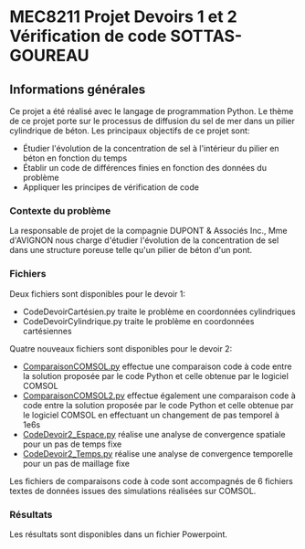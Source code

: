 # MEC8211 Projet Devoirs 1 et 2 Vérification de code SOTTAS-GOUREAU 

## Informations générales
Ce projet a été réalisé avec le langage de programmation Python. Le thème de ce projet porte sur le processus de diffusion du sel de mer dans un pilier cylindrique de béton.
Les principaux objectifs de ce projet sont:
* Étudier l'évolution de la concentration de sel à l'intérieur du pilier en béton en fonction du temps
* Établir un code de différences finies en fonction des données du problème
* Appliquer les principes de vérification de code

### Contexte du problème
La responsable de projet de la compagnie DUPONT & Associés Inc., Mme d'AVIGNON nous charge d'étudier l'évolution de la concentration de sel dans une structure poreuse telle qu'un pilier de béton d'un pont.

### Fichiers

Deux fichiers sont disponibles pour le devoir 1:
* CodeDevoirCartésien.py traite le problème en coordonnées cylindriques
* CodeDevoirCylindrique.py traite le problème en coordonnées cartésiennes

Quatre nouveaux fichiers sont disponibles pour le devoir 2:
* [ComparaisonCOMSOL.py](ComparaisonCOMSOL.py) effectue une comparaison code à code entre la solution proposée par le code Python et celle obtenue par le logiciel COMSOL
* [ComparaisonCOMSOL2.py](ComparaisonCOMSOL.py) effectue également une comparaison code à code entre la solution proposée par le code Python et celle obtenue par le logiciel COMSOL en effectuant un changement de pas temporel à 1e6s
* [CodeDevoir2_Espace.py](CodeDevoir2_Espace.py) réalise une analyse de convergence spatiale pour un pas de temps fixe
* [CodeDevoir2_Temps.py](CodeDevoir2_Temps.py) réalise une analyse de convergence temporelle pour un pas de maillage fixe

Les fichiers de comparaisons code à code sont accompagnés de 6 fichiers textes de données issues des simulations réalisées sur COMSOL. 

### Résultats

Les résultats sont disponibles dans un fichier Powerpoint.


